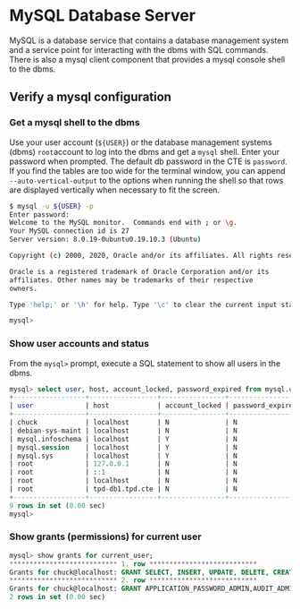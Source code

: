 # MySQL Database Server

MySQL is a database service that contains a database management system and a service point for interacting with the dbms with SQL commands.  There is also a mysql client component that provides a mysql console shell to the dbms.

## Verify a mysql configuration



### Get a mysql shell to the dbms

Use your user account (`${USER}`) or the database management systems (dbms) `root`account to log into the dbms and get a `mysql` shell.  Enter your password when prompted.  The default db password in the CTE is `password`. If you find the tables are too wide for the terminal window, you can append `--auto-vertical-output` to the options when running the shell so that rows are displayed vertically when necessary to fit the screen.


```bash
$ mysql -u ${USER} -p
Enter password:
Welcome to the MySQL monitor.  Commands end with ; or \g.
Your MySQL connection id is 27
Server version: 8.0.19-0ubuntu0.19.10.3 (Ubuntu)

Copyright (c) 2000, 2020, Oracle and/or its affiliates. All rights reserved.

Oracle is a registered trademark of Oracle Corporation and/or its
affiliates. Other names may be trademarks of their respective
owners.

Type 'help;' or '\h' for help. Type '\c' to clear the current input statement.

mysql>
```

### Show user accounts and status

From the `mysql>` prompt, execute a SQL statement to show all users in the dbms.

```sql
mysql> select user, host, account_locked, password_expired from mysql.user order by user, host;
+------------------+-----------------+----------------+------------------+
| user             | host            | account_locked | password_expired |
+------------------+-----------------+----------------+------------------+
| chuck            | localhost       | N              | N                |
| debian-sys-maint | localhost       | N              | N                |
| mysql.infoschema | localhost       | Y              | N                |
| mysql.session    | localhost       | Y              | N                |
| mysql.sys        | localhost       | Y              | N                |
| root             | 127.0.0.1       | N              | N                |
| root             | ::1             | N              | N                |
| root             | localhost       | N              | N                |
| root             | tpd-db1.tpd.cte | N              | N                |
+------------------+-----------------+----------------+------------------+
9 rows in set (0.00 sec)
mysql>
```

### Show grants (permissions) for current user

```sql
mysql> show grants for current_user;
*************************** 1. row ***************************
Grants for chuck@localhost: GRANT SELECT, INSERT, UPDATE, DELETE, CREATE, DROP, RELOAD, SHUTDOWN, PROCESS, FILE, REFERENCES, INDEX, ALTER, SHOW DATABASES, SUPER, CREATE TEMPORARY TABLES, LOCK TABLES, EXECUTE, REPLICATION SLAVE, REPLICATION CLIENT, CREATE VIEW, SHOW VIEW, CREATE ROUTINE, ALTER ROUTINE, CREATE USER, EVENT, TRIGGER, CREATE TABLESPACE, CREATE ROLE, DROP ROLE ON *.* TO `chuck`@`localhost`
*************************** 2. row ***************************
Grants for chuck@localhost: GRANT APPLICATION_PASSWORD_ADMIN,AUDIT_ADMIN,BACKUP_ADMIN,BINLOG_ADMIN,BINLOG_ENCRYPTION_ADMIN,CLONE_ADMIN,CONNECTION_ADMIN,ENCRYPTION_KEY_ADMIN,GROUP_REPLICATION_ADMIN,INNODB_REDO_LOG_ARCHIVE,PERSIST_RO_VARIABLES_ADMIN,REPLICATION_APPLIER,REPLICATION_SLAVE_ADMIN,RESOURCE_GROUP_ADMIN,RESOURCE_GROUP_USER,ROLE_ADMIN,SERVICE_CONNECTION_ADMIN,SESSION_VARIABLES_ADMIN,SET_USER_ID,SYSTEM_USER,SYSTEM_VARIABLES_ADMIN,TABLE_ENCRYPTION_ADMIN,XA_RECOVER_ADMIN ON *.* TO `chuck`@`localhost`
2 rows in set (0.00 sec)
```
